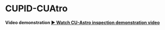 # CUPID-CUAtro


#### Video demonstration [▶️ Watch CU-Astro inspection demonstration video](https://drive.google.com/file/d/1aF60K5ictHUmy_rjEovKXsbXMP1cjLZ5/view?usp=drive_link)
